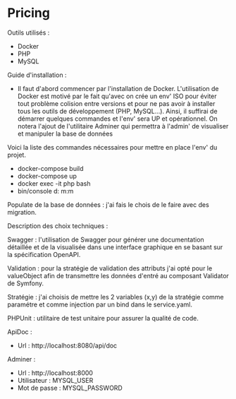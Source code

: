 # Pricing

Outils utilisés :
  - Docker
  - PHP
  - MySQL

Guide d'installation :
  - Il faut d'abord commencer par l'installation de Docker. L'utilisation de Docker est motivé par le fait qu'avec on crée un env' ISO pour éviter
    tout problème colision entre versions et pour ne pas avoir à installer tous les outils de développement (PHP, MySQL...).
    Ainsi, il suffirai de démarrer quelques commandes et l'env' sera UP et opérationnel.
    On notera l'ajout de l'utilitaire Adminer qui permettra à l'admin' de visualiser et manipuler la base de données

  Voici la liste des commandes nécessaires pour mettre en place l'env' du projet.
   - docker-compose build
   - docker-compose up
   - docker exec -it php bash
   - bin/console d: m:m
   
   Populate de la base de données : j'ai fais le chois de le faire avec des migration.

Description des choix techniques :

Swagger : l'utilisation de Swagger pour générer une documentation détaillée et de la visualisée dans une interface graphique en se basant sur la spécification OpenAPI.

Validation : pour la stratégie de validation des attributs j'ai opté pour le valueObject afin de transmettre les données d'entré au composant Validator de Symfony.

Stratégie : j'ai choisis de mettre les 2 variables (x,y) de la stratégie comme paramétre et comme injection par un bind dans le service.yaml.
    
PHPUnit : utilitaire de test unitaire pour assurer la qualité de code.

ApiDoc :
- Url : http://localhost:8080/api/doc

Adminer : 
- Url :  http://localhost:8000
- Utilisateur : MYSQL_USER
- Mot de passe : MYSQL_PASSWORD
